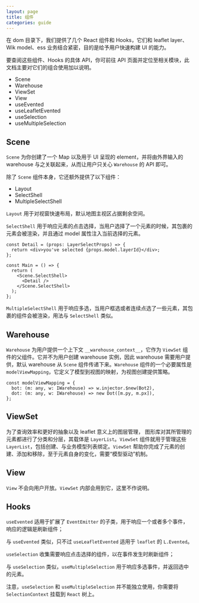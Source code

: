 ```yaml
---
layout: page
title: 组件
categories: guide
---
```


在 dom 目录下，我们提供了几个 React 组件和 Hooks，它们和 leaflet layer、Wik model、ess 业务结合紧密，目的是给予用户快速构建 UI 的能力。

要查阅这些组件、Hooks 的具体 API，你可前往 API 页面并定位至相关模块，此文档主要对它们的组合使用加以说明。

- Scene
- Warehouse
- ViewSet
- View
- useEvented
- useLeafletEvented
- useSelection
- useMultipleSelection

## Scene

`Scene` 为你创建了一个 Map 以及用于 UI 呈现的 element，并将由外界输入的 warehouse 与之关联起来，从而让用户只关心 `Warehouse` 的 API 即可。

除了 `Scene` 组件本身，它还额外提供了以下组件：

- Layout
- SelectShell
- MultipleSelectShell

`Layout` 用于对视窗快速布局，默认地图主视区占据剩余空间。

`SelectShell` 用于响应元素的点击选择，当用户选择了一个元素的时候，其包裹的元素会被渲染，并且通过 model 属性注入当前选择的元素。

```tsx
const Detail = (props: LayerSelectProps) => {
  return <div>you've selected {props.model.layerId}</div>;
};

const Main = () => {
  return (
    <Scene.SelectShell>
      <Detail />
    </Scene.SelectShell>
  );
};
```

`MultipleSelectShell` 用于响应多选，当用户框选或者连续点选了一些元素，其包裹的组件会被渲染，用法与 `SelectShell` 类似。

## Warehouse

`Warehouse` 为用户提供一个上下文 `__warehouse_context__`，它作为 `ViewSet` 组件的父组件。它并不为用户创建 warehouse 实例，因此 warehouse 需要用户提供，默认 warehouse 从 `Scene` 组件传递下来。`Warehouse` 组件的一个必要属性是 `modelViewMapping`，它定义了模型到视图的映射，为视图创建提供策略。

```tsx
const modelViewMapping = {
  bot: (m: any, w: IWarehouse) => w.injector.$new(Bot2),
  dot: (m: any, w: IWarehouse) => new Dot([m.py, m.px]),
};
```

## ViewSet

为了查询效率和更好的抽象以及 leaflet 意义上的图层管理， 图形库对其所管理的元素都进行了分类和分层，其载体是 `LayerList`。`ViewSet` 组件就用于管理这些 `LayerList`，包括创建、与业务模型列表绑定。`ViewSet` 帮助你完成了元素的创建、添加和移除，至于元素自身的变化，需要“模型驱动”机制。

## View

`View` 不会向用户开放。`ViewSet` 内部会用到它，这里不作说明。

## Hooks

`useEvented` 适用于扩展了 `EventEmitter` 的子类，用于响应一个或者多个事件，响应的逻辑是刷新组件；

与 `useEvented` 类似，只不过 `useLeafletEvented` 适用于 `leaflet` 的 `L.Evented`。

`useSelection` 收集需要响应点击选择的组件，以在事件发生时刷新组件；

与 `useSelection` 类似，`useMultipleSelection` 用于响应多选事件，并返回选中的元素。

注意，`useSelection` 和 `useMultipleSelection` 并不能独立使用，你需要将 `SelectionContext` 挂载到 `React` 树上。
